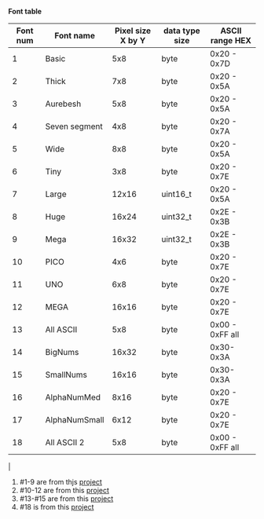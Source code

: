 

**Font table**

| Font num | Font name | Pixel size X by Y | data type size | ASCII range HEX |
| ------ | ------ | ------ | ------ |  ------ |
| 1 | Basic | 5x8 | byte | 0x20 - 0x7D |
| 2 | Thick   | 7x8 | byte | 0x20 - 0x5A  |
| 3 | Aurebesh | 5x8 | byte | 0x20 - 0x5A |
| 4 | Seven segment | 4x8|  byte | 0x20 - 0x7A |
| 5 | Wide | 8x8 | byte | 0x20 - 0x5A |
| 6 | Tiny | 3x8 | byte | 0x20 - 0x7E |
| 7 | Large | 12x16 | uint16_t |  0x20 - 0x5A |
| 8 | Huge | 16x24 | uint32_t  | 0x2E - 0x3B |
| 9 | Mega | 16x32 | uint32_t | 0x2E - 0x3B |
| 10 | PICO | 4x6 | byte  | 0x20 - 0x7E |
| 11 | UNO | 6x8 | byte | 0x20 - 0x7E |
| 12 | MEGA | 16x16 |  byte  | 0x20 - 0x7E |
| 13 | All ASCII | 5x8 | byte | 0x00 - 0xFF all |
| 14 | BigNums | 16x32 | byte  | 0x30-0x3A |
| 15 | SmallNums | 16x16 | byte  | 0x30-0x3A |
| 16 | AlphaNumMed | 8x16 | byte  | 0x20 - 0x7E |
| 17 | AlphaNumSmall | 6x12 | byte  | 0x20 - 0x7E  |
| 18 | All ASCII 2 | 5x8 | byte | 0x00 - 0xFF all |
|

1. #1-9 are from thjs [project](https://github.com/gavinlyonsrepo/NOKIA5110_TEXT)
2. #10-12 are from this [project](https://github.com/gavinlyonsrepo/pic_18F47K42_projects/tree/master/projects/OLED_GRAPH)
3. #13-#15 are from this  [project](https://github.com/gavinlyonsrepo/ERM19264_UC1609)
4. #18 is from this [project](https://github.com/gavinlyonsrepo/pic_18F47K42_projects/tree/master/projects/nokiagraphics)
